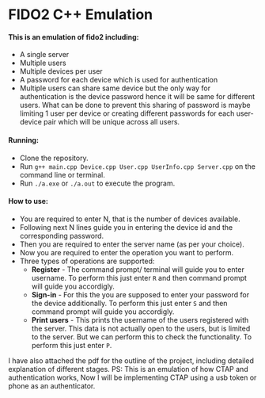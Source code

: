 # FIDO2 C++ Emulation
#### This is an emulation of fido2 including:
* A single server
* Multiple users
* Multiple devices per user
* A password for each device which is used for authentication
* Multiple users can share same device but the only way for authentication is the device password hence it will be same for different users. What can be done to prevent this sharing of password is maybe limiting 1 user per device or creating different passwords for each user-device pair which will be unique across all users.  

#### Running:
* Clone the repository.
* Run `g++ main.cpp Device.cpp User.cpp UserInfo.cpp Server.cpp` on the command line or terminal.
* Run `./a.exe` or `./a.out` to execute the program.

#### How to use:
* You are required to enter N, that is the number of devices available.
* Following next N lines guide you in entering the device id and the corresponding password.
* Then you are required to enter the server name (as per your choice).
* Now you are required to enter the operation you want to perform.
* Three types of operations are supported:
    * **Register** - The command prompt/ terminal will guide you to enter username. To perform this just enter `R` and then command prompt will guide you accordigly.
    * **Sign-in** - For this the you are supposed to enter your password for the device additionally.  To perform this just enter `S` and then command prompt will guide you accordigly.
    * **Print users** - This prints the username of the users registered with the server. This data is not actually open to the users, but is limited to the server. But we can perform this to check the functionality. To perform this just enter `P`. 

I have also attached the pdf for the outline of the project, including detailed explanation of different stages.
PS: This is an emulation of how CTAP and authentication works, Now I will be implementing CTAP using a usb token or phone as an authenticator.
